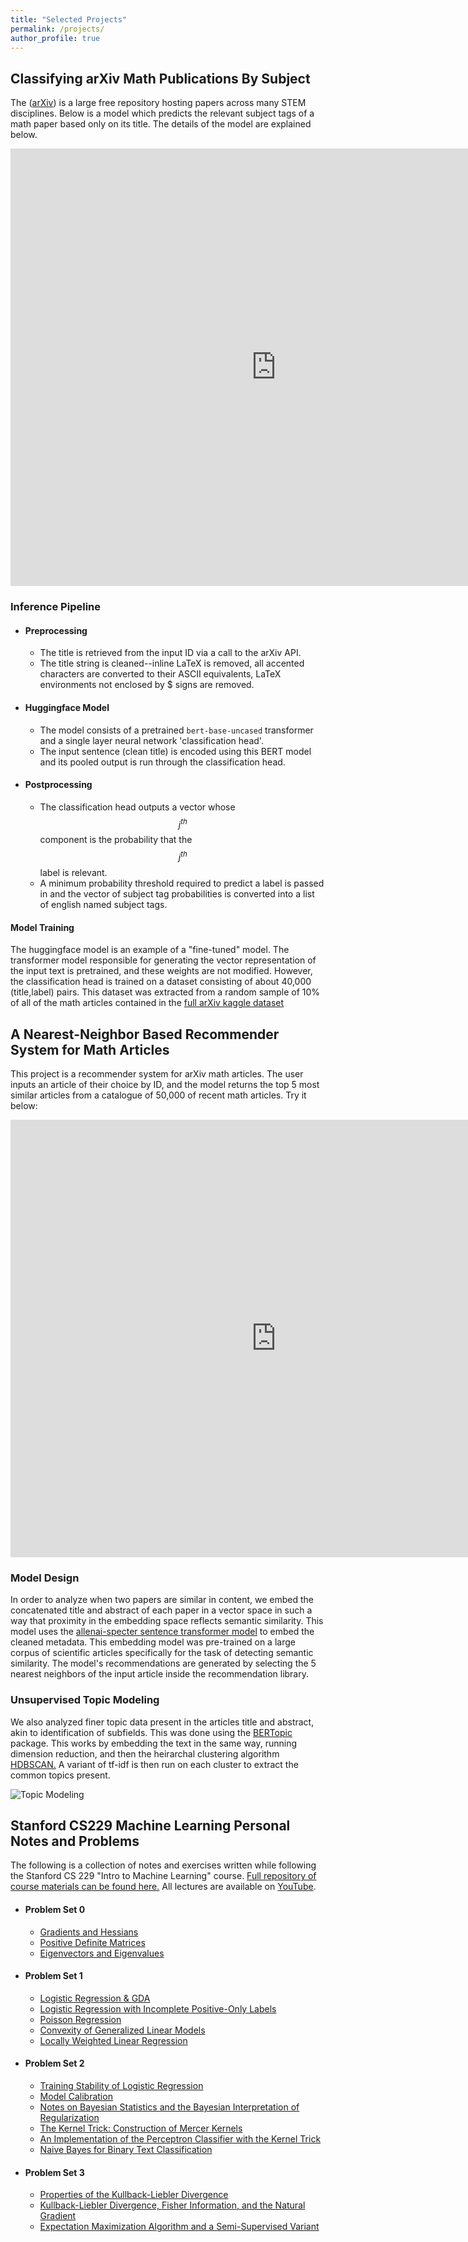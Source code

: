 ```yaml
---
title: "Selected Projects"
permalink: /projects/
author_profile: true
---
```


## Classifying arXiv Math Publications By Subject

The ([arXiv](https://arxiv.org)) is a large free repository hosting papers across many STEM disciplines. Below is a model which predicts the relevant subject tags of a math paper based only on its title. The details of the model are explained below.

<iframe
    src="https://mlgeis-arxiv-subject-classifier-demo.hf.space"
    frameborder="0"
    width="850"
    height="700"
></iframe>

### Inference Pipeline

- #### Preprocessing
    - The title is retrieved from the input ID via a call to the arXiv API.
    - The title string is cleaned--inline LaTeX is removed, all accented characters are converted to their ASCII equivalents, LaTeX environments not enclosed by $ signs are removed.
- #### Huggingface Model
    - The model consists of a pretrained `bert-base-uncased` transformer and a single layer neural network 'classification head'. 
    - The input sentence (clean title) is encoded using this BERT model and its pooled output is run through the classification head. 
- #### Postprocessing
    - The classification head outputs a vector whose $$j^{th}$$ component is the probability that the $$j^{th}$$ label is relevant.
    - A minimum probability threshold required to predict a label is passed in and the vector of subject tag probabilities is converted into a list of english named subject tags.

#### Model Training

The huggingface model is an example of a "fine-tuned" model. The transformer model responsible for generating the vector representation of the input text is pretrained, and these weights are not modified. However, the classification head is trained on a dataset consisting of about 40,000 (title,label) pairs. This dataset was extracted from a random sample of 10% of all of the math articles contained in the [full arXiv kaggle dataset](https://www.kaggle.com/datasets/Cornell-University/arxiv)

## A Nearest-Neighbor Based Recommender System for Math Articles

This project is a recommender system for arXiv math articles. The user inputs an article of their choice by ID, and the model returns the top 5 most similar articles from a catalogue of 50,000 of recent math articles. Try it below:

<iframe
    src="https://mlgeis-ArXivRecommenderSystem.hf.space"
    frameborder="0"
    width="850"
    height="700"
></iframe>

### Model Design
In order to analyze when two papers are similar in content, we embed the concatenated title and abstract of each paper in a vector space in such a way that proximity in the embedding space reflects semantic similarity. This model uses the [allenai-specter sentence transformer model](https://www.kaggle.com/datasets/Cornell-University/arxiv) to embed the cleaned metadata. This embedding model was pre-trained on a large corpus of scientific articles specifically for the task of detecting semantic similarity. The model's recommendations are generated by selecting the 5 nearest neighbors of the input article inside the recommendation library.

### Unsupervised Topic Modeling
We also analyzed finer topic data present in the articles title and abstract, akin to identification of subfields. This was done using the [BERTopic](https://maartengr.github.io/BERTopic/index.html) package. This works by embedding the text in the same way, running dimension reduction, and then the heirarchal clustering algorithm [HDBSCAN.](https://hdbscan.readthedocs.io/en/latest/how_hdbscan_works.html) A variant of tf-idf is then run on each cluster to extract the common topics present. 

![Topic Modeling](topicmodeling.png "Visualization of clusters and corresponding topics")

## Stanford CS229 Machine Learning Personal Notes and Problems

The following is a collection of notes and exercises written while following the Stanford CS 229 "Intro to Machine Learning" course. [Full repository of course materials can be found here.](https://github.com/maxim5/cs229-2018-autumn) All lectures are available on [YouTube](https://www.youtube.com/playlist?list=PLoROMvodv4rMiGQp3WXShtMGgzqpfVfbU).

- #### Problem Set 0
    - [Gradients and Hessians](https://github.com/Michael-Geis/CS-229-F18-Solutions/blob/main/PS0/PS0-1.ipynb)
    - [Positive Definite Matrices](https://github.com/Michael-Geis/CS-229-F18-Solutions/blob/main/PS0/PS0-1.ipynb)
    - [Eigenvectors and Eigenvalues](https://github.com/Michael-Geis/CS-229-F18-Solutions/blob/main/PS0/PS0-1.ipynb)
- #### Problem Set 1
    - [Logistic Regression & GDA](https://github.com/Michael-Geis/CS-229-F18-Solutions/blob/main/PS0/PS0-1.ipynb)
    - [Logistic Regression with Incomplete Positive-Only Labels](https://github.com/Michael-Geis/CS-229-F18-Solutions/blob/main/PS1/PS1-2.ipynb)
    - [Poisson Regression](https://github.com/Michael-Geis/CS-229-F18-Solutions/blob/main/PS1/PS1-3.ipynb)
    - [Convexity of Generalized Linear Models](https://github.com/Michael-Geis/CS-229-F18-Solutions/blob/main/PS1/PS1-3.ipynb)
    - [Locally Weighted Linear Regression](https://github.com/Michael-Geis/CS-229-F18-Solutions/blob/main/PS1/PS1-3.ipynb)
- #### Problem Set 2
    - [Training Stability of Logistic Regression](https://github.com/Michael-Geis/CS-229-F18-Solutions/blob/main/PS2/PS2-1.ipynb)
    - [Model Calibration](https://github.com/Michael-Geis/CS-229-F18-Solutions/blob/main/PS2/PS2-2.ipynb)
    - [Notes on Bayesian Statistics and the Bayesian Interpretation of Regularization](https://github.com/Michael-Geis/CS-229-F18-Solutions/blob/main/PS2/PS2-3.ipynb)
    - [The Kernel Trick: Construction of Mercer Kernels](https://github.com/Michael-Geis/CS-229-F18-Solutions/blob/main/PS2/PS2-4.ipynb)
    - [An Implementation of the Perceptron Classifier with the Kernel Trick](https://github.com/Michael-Geis/CS-229-F18-Solutions/blob/main/PS2/PS2-5.ipynb)
    - [Naive Bayes for Binary Text Classification](https://github.com/Michael-Geis/CS-229-F18-Solutions/blob/main/PS2/PS2-6.ipynb)
- #### Problem Set 3
    - [Properties of the Kullback-Liebler Divergence](https://github.com/Michael-Geis/CS-229-F18-Solutions/blob/main/PS2/PS2-6.ipynb)
    - [Kullback-Liebler Divergence, Fisher Information, and the Natural Gradient](https://github.com/Michael-Geis/CS-229-F18-Solutions/blob/main/PS3/PS3%20Solutions/PS3-3%20KL%20divergence%2C%20Fisher%20information%2C%20natural%20gradient.ipynb)
    - [Expectation Maximization Algorithm and a Semi-Supervised Variant](https://github.com/Michael-Geis/CS-229-F18-Solutions/blob/main/PS3/PS3%20Solutions/PS3-4%20Semi-supervised%20EM.ipynb)